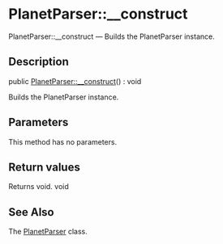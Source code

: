 PlanetParser::__construct
================

PlanetParser::__construct — Builds the PlanetParser instance.

Description
---------------


public [PlanetParser::__construct](https://github.com/lingtalfi/DocTools/blob/master/doc/api/DocTools/PlanetParser/PlanetParser/__construct.md)() : void




Builds the PlanetParser instance.




Parameters
--------------

This method has no parameters.


Return values
----------------

Returns void.
void








See Also
-----------

The [PlanetParser](https://github.com/lingtalfi/DocTools/blob/master/doc/api/DocTools/PlanetParser/PlanetParser.md) class.
